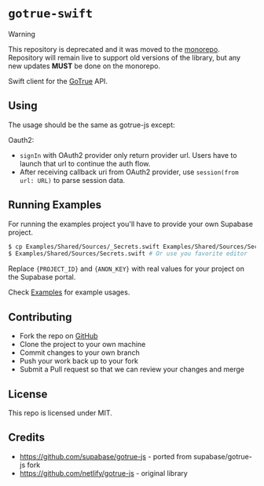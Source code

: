 # `gotrue-swift`

> [!WARNING]  
> This repository is deprecated and it was moved to the [monorepo](https://github.com/supabase-community/supabase-swift).
> Repository will remain live to support old versions of the library, but any new updates **MUST** be done on the monorepo.

Swift client for the [GoTrue](https://github.com/supabase/gotrue) API.

## Using

The usage should be the same as gotrue-js except:

Oauth2:

- `signIn` with OAuth2 provider only return provider url. Users have to launch that url to continue the auth flow.
- After receiving callback uri from OAuth2 provider, use `session(from url: URL)` to parse session data.

## Running Examples

For running the examples project you'll have to provide your own Supabase project.

```sh
$ cp Examples/Shared/Sources/_Secrets.swift Examples/Shared/Sources/Secrets.swift
$ Examples/Shared/Sources/Secrets.swift # Or use you favorite editor
```

Replace `{PROJECT_ID}` and `{ANON_KEY}` with real values for your project on the Supabase portal.

Check [Examples](/Examples) for example usages.

## Contributing

- Fork the repo on [GitHub](https://github.com/supabase-community/gotrue-swift)
- Clone the project to your own machine
- Commit changes to your own branch
- Push your work back up to your fork
- Submit a Pull request so that we can review your changes and merge

## License

This repo is licensed under MIT.

## Credits

- https://github.com/supabase/gotrue-js - ported from supabase/gotrue-js fork
- https://github.com/netlify/gotrue-js - original library
